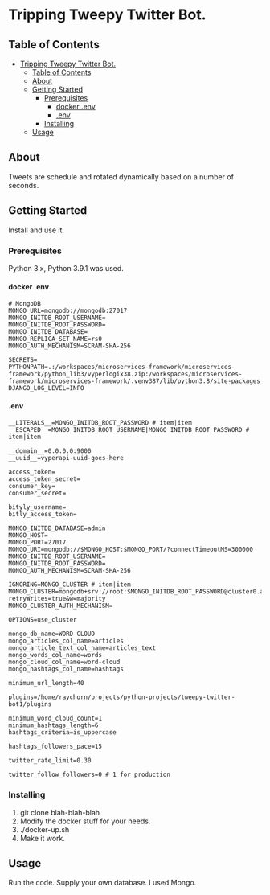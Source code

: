 # Tripping Tweepy Twitter Bot.

## Table of Contents

- [Tripping Tweepy Twitter Bot.](#tripping-tweepy-twitter-bot)
  - [Table of Contents](#table-of-contents)
  - [About](#about)
  - [Getting Started](#getting-started)
    - [Prerequisites](#prerequisites)
      - [docker .env](#docker-env)
      - [.env](#env)
    - [Installing](#installing)
  - [Usage <a name = "usage"></a>](#usage-)

## About

Tweets are schedule and rotated dynamically based on a number of seconds.

## Getting Started

Install and use it.

### Prerequisites

Python 3.x, Python 3.9.1 was used.

#### docker .env

```
# MongoDB
MONGO_URL=mongodb://mongodb:27017
MONGO_INITDB_ROOT_USERNAME=
MONGO_INITDB_ROOT_PASSWORD=
MONGO_INITDB_DATABASE=
MONGO_REPLICA_SET_NAME=rs0
MONGO_AUTH_MECHANISM=SCRAM-SHA-256

SECRETS=
PYTHONPATH=.:/workspaces/microservices-framework/microservices-framework/python_lib3/vyperlogix38.zip:/workspaces/microservices-framework/microservices-framework/.venv387/lib/python3.8/site-packages
DJANGO_LOG_LEVEL=INFO
```

#### .env 

```
__LITERALS__=MONGO_INITDB_ROOT_PASSWORD # item|item
__ESCAPED__=MONGO_INITDB_ROOT_USERNAME|MONGO_INITDB_ROOT_PASSWORD # item|item

__domain__=0.0.0.0:9000
__uuid__=vyperapi-uuid-goes-here

access_token=
access_token_secret=
consumer_key=
consumer_secret=

bityly_username=
bitly_access_token=

MONGO_INITDB_DATABASE=admin
MONGO_HOST=
MONGO_PORT=27017
MONGO_URI=mongodb://$MONGO_HOST:$MONGO_PORT/?connectTimeoutMS=300000
MONGO_INITDB_ROOT_USERNAME=
MONGO_INITDB_ROOT_PASSWORD=
MONGO_AUTH_MECHANISM=SCRAM-SHA-256

IGNORING=MONGO_CLUSTER # item|item
MONGO_CLUSTER=mongodb+srv://root:$MONGO_INITDB_ROOT_PASSWORD@cluster0.as9re.mongodb.net/$MONGO_INITDB_DATABASE?retryWrites=true&w=majority
MONGO_CLUSTER_AUTH_MECHANISM=

OPTIONS=use_cluster

mongo_db_name=WORD-CLOUD
mongo_articles_col_name=articles
mongo_article_text_col_name=articles_text
mongo_words_col_name=words
mongo_cloud_col_name=word-cloud
mongo_hashtags_col_name=hashtags

minimum_url_length=40

plugins=/home/raychorn/projects/python-projects/tweepy-twitter-bot1/plugins

minimum_word_cloud_count=1
minimum_hashtags_length=6
hashtags_criteria=is_uppercase

hashtags_followers_pace=15

twitter_rate_limit=0.30

twitter_follow_followers=0 # 1 for production
```

### Installing

1. git clone blah-blah-blah
2. Modify the docker stuff for your needs.
3. ./docker-up.sh
4. Make it work.

## Usage <a name = "usage"></a>

Run the code.  Supply your own database.  I used Mongo.
